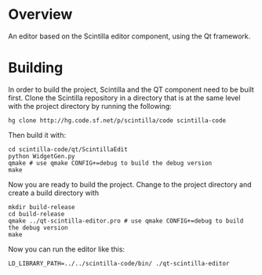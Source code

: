 Overview
========

An editor based on the Scintilla editor component, using the Qt framework.

Building
========

In order to build the project, Scintilla and the QT component need to be built first. Clone the Scintilla repository in
a directory that is at the same level with the project directory by running the following:

```shell script
hg clone http://hg.code.sf.net/p/scintilla/code scintilla-code
```

Then build it with:

```shell script
cd scintilla-code/qt/ScintillaEdit
python WidgetGen.py
qmake # use qmake CONFIG+=debug to build the debug version
make
```

Now you are ready to build the project. Change to the project directory and create a build directory with

```shell script
mkdir build-release
cd build-release
qmake ../qt-scintilla-editor.pro # use qmake CONFIG+=debug to build the debug version
make
```

Now you can run the editor like this:

```shell script
LD_LIBRARY_PATH=../../scintilla-code/bin/ ./qt-scintilla-editor
```